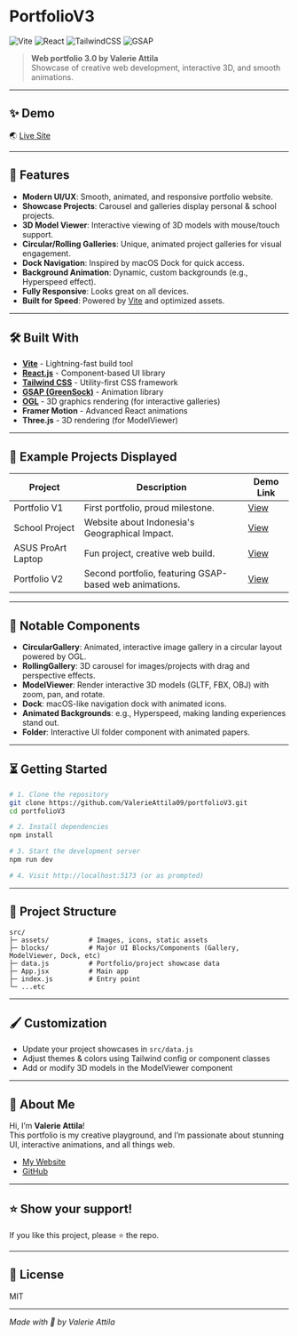 # PortfolioV3

![Vite](https://img.shields.io/badge/Built%20with-Vite-blueviolet?logo=vite) 
![React](https://img.shields.io/badge/React-18.x-blue?logo=react)
![TailwindCSS](https://img.shields.io/badge/Styled%20by-TailwindCSS-38BDF8?logo=tailwindcss)
![GSAP](https://img.shields.io/badge/Animated%20with-GSAP-00FF99?logo=greensock)

> **Web portfolio 3.0 by Valerie Attila**  
> Showcase of creative web development, interactive 3D, and smooth animations.

---

## ✨ Demo

🌏 [Live Site](https://valerieattila09.github.io/portfolioV3/)

---

## 🚀 Features

- **Modern UI/UX**: Smooth, animated, and responsive portfolio website.
- **Showcase Projects**: Carousel and galleries display personal & school projects.
- **3D Model Viewer**: Interactive viewing of 3D models with mouse/touch support.
- **Circular/Rolling Galleries**: Unique, animated project galleries for visual engagement.
- **Dock Navigation**: Inspired by macOS Dock for quick access.
- **Background Animation**: Dynamic, custom backgrounds (e.g., Hyperspeed effect).
- **Fully Responsive**: Looks great on all devices.
- **Built for Speed**: Powered by [Vite](https://vitejs.dev/) and optimized assets.

---

## 🛠️ Built With

- **[Vite](https://vitejs.dev/)** - Lightning-fast build tool
- **[React.js](https://react.dev/)** - Component-based UI library
- **[Tailwind CSS](https://tailwindcss.com/)** - Utility-first CSS framework
- **[GSAP (GreenSock)](https://greensock.com/gsap/)** - Animation library
- **[OGL](https://github.com/oframe/ogl)** - 3D graphics rendering (for interactive galleries)
- **Framer Motion** - Advanced React animations
- **Three.js** - 3D rendering (for ModelViewer)

---

## 📸 Example Projects Displayed

| Project                   | Description                                                                                           | Demo Link                                                                                   |
|---------------------------|-------------------------------------------------------------------------------------------------------|---------------------------------------------------------------------------------------------|
| Portfolio V1              | First portfolio, proud milestone.                                                                     | [View](https://valerieattila09.github.io/portfolio/)                                        |
| School Project            | Website about Indonesia's Geographical Impact.                                                        | [View](https://valerieattila09.github.io/dampakGeografisIndonesia/)                         |
| ASUS ProArt Laptop        | Fun project, creative web build.                                                                      | [View](https://valerieattila09.github.io/ProArt-Laptop/)                                    |
| Portfolio V2              | Second portfolio, featuring GSAP-based web animations.                                                | [View](https://valerieattila09.github.io/portfolioV2/)                                      |

---

## 🧩 Notable Components

- **CircularGallery**: Animated, interactive image gallery in a circular layout powered by OGL.
- **RollingGallery**: 3D carousel for images/projects with drag and perspective effects.
- **ModelViewer**: Render interactive 3D models (GLTF, FBX, OBJ) with zoom, pan, and rotate.
- **Dock**: macOS-like navigation dock with animated icons.
- **Animated Backgrounds**: e.g., Hyperspeed, making landing experiences stand out.
- **Folder**: Interactive UI folder component with animated papers.

---

## ⏳ Getting Started

```bash
# 1. Clone the repository
git clone https://github.com/ValerieAttila09/portfolioV3.git
cd portfolioV3

# 2. Install dependencies
npm install

# 3. Start the development server
npm run dev

# 4. Visit http://localhost:5173 (or as prompted)
```

---

## 📂 Project Structure

```
src/
├─ assets/          # Images, icons, static assets
├─ blocks/          # Major UI Blocks/Components (Gallery, ModelViewer, Dock, etc)
├─ data.js          # Portfolio/project showcase data
├─ App.jsx          # Main app
├─ index.js         # Entry point
└─ ...etc
```

---

## 🖌️ Customization

- Update your project showcases in `src/data.js`
- Adjust themes & colors using Tailwind config or component classes
- Add or modify 3D models in the ModelViewer component

---

## 🙋 About Me

Hi, I’m **Valerie Attila**!  
This portfolio is my creative playground, and I’m passionate about stunning UI, interactive animations, and all things web.

- [My Website](https://valerieattila09.github.io/portfolioV3/)
- [GitHub](https://github.com/ValerieAttila09)

---

## ⭐️ Show your support!

If you like this project, please ⭐️ the repo.

---

## 📄 License

MIT

---

_Made with 💙 by Valerie Attila_